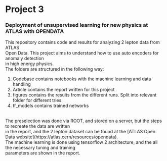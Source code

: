 # Project 3
### Deployment of unsupervised learning for new physics at ATLAS with OPENDATA

This repository contains code and results for analyzing 2 lepton data from ATLAS <br>
Open Data. This project aims to understand how to use auto encoders for anomaly detection <br>
in high energy physics.<br>
The folders are structured ín the following way: <br>
<ol>
<li>Codebase contains notebooks with the machine learning and data handling</li>
<li>Article contains the report written for this project </li>
<li>figures contains the results from the different runs. Split into relevant folder for different tries </li>
<li>tf_models contains trained networks </li>
</ol>
<br>
The preselection was done via ROOT, and stored on a server, but the steps to recreate the data are written <br>
in the report, and the 2 lepton dataset can be found at the [ATLAS Open Data website](https://atlas.cern/resources/opendata). <br>
The machine learning is done using tensorflow 2 architecture, and the all the necessary tuning and training <br> 
parameters are shown in the report. 
